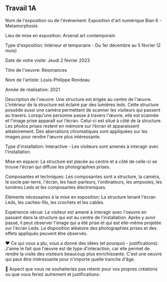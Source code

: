 ## Travail 1A
Nom de l'exposition ou de l'événement:	Exposition d'art numérique Bian 6 - Metamorphosis

Lieu de mise en exposition: Arsenal art contemporain

Type d'exposition: Intérieur et temporaire - Du 1er décembre au 5 février (2 mois)

Date de votre visite: Jeudi 2 février 2023

Titre de l'oeuvre: Résonances

Nom de l'artiste: Louis-Philippe Rondeau

Année de réalisation: 2021

Description de l'oeuvre: Une structure est érigée au centre de l'œuvre. L'intérieur de la structure est éclairé par des lumières leds. Cette structure possède aussi une caméra permettant de scanner les visiteurs qui passent au travers. Lorsqu’une personne passe à travers l'œuvre, elle est scannée et l'image prise apparaît sur l’écran. Celui-ci est situé à côté de la structure. Les photos prises restent en mémoire sur l’écran et apparaissent aléatoirement. Des aberrations chromatiques sont appliquées sur les images pour rendre l'œuvre plus intéressante.

Type d'installation: Interactive - Les visiteurs sont amenés à interagir avec l'installation. 

Mise en espace: La structure est placée au centre et à côté de celle-ci se trouve l'écran qui diffuse les photographies prises. 

Composantes et techniques: Les composantes sont a structure, la caméra, le socle par-terre, l'écran, les haut-parleurs, l'ordinateurs, les ampoules, les lumières Leds et les composantes électroniques.

Éléments nécessaires à la mise en exposition:	La structure tenant l'écran Leds, les caches-fils, les crochets et les cables. 

Expérience vécue: Le visiteur est amené à interagir avec l'oeuvre en passant dans la structure qui est au centre de l'installation. Après y avoir passé, il peut observer l'image qui a été prise et qui est elle-même projetée sur l'écran Leds. La disposition aléatoire des photographies prises et des effets appliqués peuvent être observés.

❤️ Ce qui vous a plu, vous a donné des idées (et pourquoi - justifications): J'aime le fait que l'œuvre est de type d'interaction, car elle permet de rendre la visite des visiteurs beaucoup plus enrichissante. C'est une oeuvre qui peut être intéressante pour n'importe quelle tranche d'âge. 

🤔 Aspect que vous ne souhaiteriez pas retenir pour vos propres créations ou que vous feriez autrement et justifications:	
